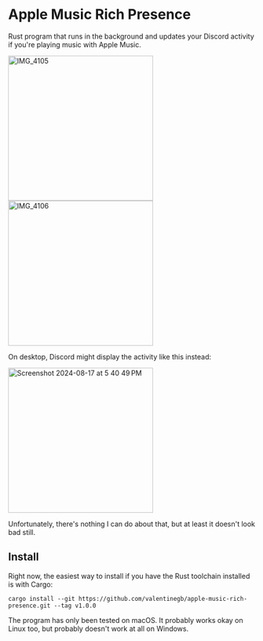 # Apple Music Rich Presence

Rust program that runs in the background and updates your Discord activity if
you're playing music with Apple Music.

<img width="295" alt="IMG_4105" src="https://github.com/user-attachments/assets/55ffd362-321e-428d-bfe5-38f2d90b168a">

<img width="295" alt="IMG_4106" src="https://github.com/user-attachments/assets/921fc130-5f36-4f61-94da-e64e34db4db3">

On desktop, Discord might display the activity like this instead:

<img width="295" alt="Screenshot 2024-08-17 at 5 40 49 PM" src="https://github.com/user-attachments/assets/c2711e08-e4cb-4280-b44a-6e6d7df43b58">

Unfortunately, there's nothing I can do about that, but at least it doesn't look bad still.

## Install

Right now, the easiest way to install if you have the Rust toolchain installed
is with Cargo:

```
cargo install --git https://github.com/valentinegb/apple-music-rich-presence.git --tag v1.0.0
```

The program has only been tested on macOS. It probably works okay on Linux too,
but probably doesn't work at all on Windows.
